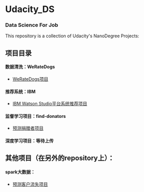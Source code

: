 # Udacity_DS
### Data Science For Job

This repository is a collection of Udacity's NanoDegree Projects:

## 项目目录
#### 数据清洗：WeRateDogs
* [WeRateDogs项目](https://github.com/anlan818/Udacity_DS/blob/master/Data_Wrangling)

#### 推荐系统：IBM
* [IBM Watson Studio平台系统推荐项目](https://github.com/anlan818/Udacity_DS/blob/master/Recommendations_with_IBM)

#### 监督学习项目：find-donators
* [预测捐赠者项目](https://github.com/anlan818/Udacity_DS/blob/master/Superviced_Learning)

#### 深度学习项目：等待上传

## 其他项目（在另外的repository上）：
#### spark大数据：
* [预测客户流失项目](https://github.com/anlan818/sparkify-udacity)

